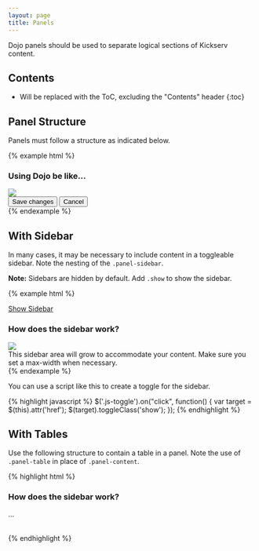 ```yaml
---
layout: page
title: Panels
---
```


Dojo panels should be used to separate logical sections of Kickserv content.

## Contents

* Will be replaced with the ToC, excluding the "Contents" header
{:toc}

## Panel Structure

Panels must follow a structure as indicated below.

{% example html %}
<div class="panel">
  <div class="panel-header">
    <div class="panel-content">
      <h3 class="panel-title">Using Dojo be like...</h3>
    </div>
  </div>
  <div class="panel-body">
    <div class="panel-content text-center">
      <img src="http://gifs.joelglovier.com/gangsta/42-Snoop-Bounce.gif" />
    </div>
  </div>
  <div class="panel-footer">
    <div class="panel-content">
      <div class="form-actions">
        <button type="button" class="btn btn-primary">Save changes</button>
        <button type="button" class="btn">Cancel</button>
      </div>
    </div>
  </div>
</div>
{% endexample %}

## With Sidebar

In many cases, it may be necessary to include content in a toggleable sidebar. Note the nesting of the `.panel-sidebar`.

**Note:** Sidebars are hidden by default. Add `.show` to show the sidebar.

{% example html %}
<div class="panel">
  <div class="panel-header">
    <div class="panel-content">
      <a href="#sidebar" class="right js-toggle">
        Show Sidebar
        <i class="ki-settings icon-right"></i>
      </a>
      <h3 class="panel-title">How does the sidebar work?</h3>
    </div>
  </div>
  <div class="panel-body-with-sidebar">
    <div class="panel-body">
      <div class="panel-content text-center">
        <img src="http://gifs.joelglovier.com/mind-blown/magic.gif" />
      </div>
    </div>
    <div class="panel-sidebar show" id="sidebar">
      <div class="panel-content">
        This sidebar area will grow to accommodate your content. Make sure you set a max-width when necessary.
      </div>
    </div>
  </div>
</div>
{% endexample %}

You can use a script like this to create a toggle for the sidebar.

{% highlight javascript %}
$('.js-toggle').on("click", function() {
  var target = $(this).attr('href');
  $(target).toggleClass('show');
});
{% endhighlight %}

## With Tables

Use the following structure to contain a table in a panel. Note the use of `.panel-table` in place of `.panel-content`.

{% highlight html %}
<div class="panel">
  <div class="panel-header">
    <div class="panel-content">
      <h3 class="panel-title">How does the sidebar work?</h3>
    </div>
  </div>
  <div class="panel-body">
    <div class="panel-table">
      <table class="table">
        ...
      </table>
    </div>
  </div>
</div>
{% endhighlight %}
